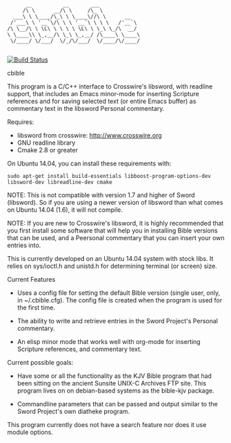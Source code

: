 ```
      __          __       ___
     /\ \      __/\ \     /\_ \
  ___\ \ \____/\_\ \ \____\//\ \      __
 /'___\ \ '__`\/\ \ \ '__`\ \ \ \   /'__`\
/\ \__/\ \ \L\ \ \ \ \ \L\ \ \_\ \_/\  __/
\ \____\\ \_,__/\ \_\ \_,__/ /\____\ \____\
 \/____/ \/___/  \/_/\/___/  \/____/\/____/


```
[![Build Status](https://travis-ci.org/timotheosh/cbible.svg?branch=master)](https://travis-ci.org/timotheosh/cbible)

cbible

This program is a C/C++ interface to Crosswire's libsword, with
readline support, that includes an Emacs minor-mode for inserting
Scripture references and for saving selected text (or entire Emacs
buffer) as commentary text in the libsword Personal commentary.

Requires:
  * libsword from crosswire: http://www.crosswire.org
  * GNU readline library
  * Cmake 2.8 or greater

On Ubuntu 14.04, you can install these requirements with:
```
sudo apt-get install build-essentials libboost-program-options-dev libsword-dev libreadline-dev cmake
```

NOTE: This is not compatible with version 1.7 and higher of Sword
(libsword). So if you are using a newer version of libsword than what
comes on Ubuntu 14.04 (1.6), it will not compile.

NOTE: If you are new to Crosswire's libsword, it is highly recommended
that you first install some software that will help you in installing
Bible versions that can be used, and a Peersonal commentary that you
can insert your own entries into.

This is currently developed on an Ubuntu 14.04 system with stock libs. It
relies on sys/ioctl.h and unistd.h for determining terminal (or screen)
size.

Current Features

* Uses a config file for setting the default Bible version (single
  user, only, in ~/.cbible.cfg). The config file is created when the
  program is used for the first time.

* The ability to write and retrieve entries in the Sword Project's
  Personal commentary.

* An elisp minor mode that works well with org-mode for inserting
  Scripture references, and commentary text.

Current possible goals:
* Have some or all the functionality as the KJV Bible program that
  had been sitting on the ancient Sunsite UNIX-C Archives FTP site.
  This program lives on on debian-based systems as the bible-kjv
  package.

* Commandline parameters that can be passed and output similar to
  the Sword Project's own diatheke program.

This program currently does not have a search feature nor does it use module options.
